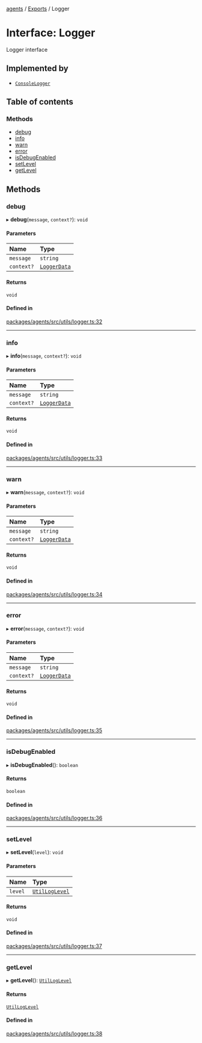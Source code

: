 <!-- 
 ⚠️  AUTO-GENERATED FILE - DO NOT EDIT MANUALLY
 This file is automatically generated by scripts/docs-generator.js
 To make changes, edit the source TypeScript files or update the generator script
-->

[agents](../../) / [Exports](../modules) / Logger

# Interface: Logger

Logger interface

## Implemented by

- [`ConsoleLogger`](../classes/ConsoleLogger)

## Table of contents

### Methods

- [debug](Logger#debug)
- [info](Logger#info)
- [warn](Logger#warn)
- [error](Logger#error)
- [isDebugEnabled](Logger#isdebugenabled)
- [setLevel](Logger#setlevel)
- [getLevel](Logger#getlevel)

## Methods

### debug

▸ **debug**(`message`, `context?`): `void`

#### Parameters

| Name | Type |
| :------ | :------ |
| `message` | `string` |
| `context?` | [`LoggerData`](../modules#loggerdata) |

#### Returns

`void`

#### Defined in

[packages/agents/src/utils/logger.ts:32](https://github.com/woojubb/robota/blob/87419dbb26faf50d7f1d60ae717fbe215743d1f6/packages/agents/src/utils/logger.ts#L32)

___

### info

▸ **info**(`message`, `context?`): `void`

#### Parameters

| Name | Type |
| :------ | :------ |
| `message` | `string` |
| `context?` | [`LoggerData`](../modules#loggerdata) |

#### Returns

`void`

#### Defined in

[packages/agents/src/utils/logger.ts:33](https://github.com/woojubb/robota/blob/87419dbb26faf50d7f1d60ae717fbe215743d1f6/packages/agents/src/utils/logger.ts#L33)

___

### warn

▸ **warn**(`message`, `context?`): `void`

#### Parameters

| Name | Type |
| :------ | :------ |
| `message` | `string` |
| `context?` | [`LoggerData`](../modules#loggerdata) |

#### Returns

`void`

#### Defined in

[packages/agents/src/utils/logger.ts:34](https://github.com/woojubb/robota/blob/87419dbb26faf50d7f1d60ae717fbe215743d1f6/packages/agents/src/utils/logger.ts#L34)

___

### error

▸ **error**(`message`, `context?`): `void`

#### Parameters

| Name | Type |
| :------ | :------ |
| `message` | `string` |
| `context?` | [`LoggerData`](../modules#loggerdata) |

#### Returns

`void`

#### Defined in

[packages/agents/src/utils/logger.ts:35](https://github.com/woojubb/robota/blob/87419dbb26faf50d7f1d60ae717fbe215743d1f6/packages/agents/src/utils/logger.ts#L35)

___

### isDebugEnabled

▸ **isDebugEnabled**(): `boolean`

#### Returns

`boolean`

#### Defined in

[packages/agents/src/utils/logger.ts:36](https://github.com/woojubb/robota/blob/87419dbb26faf50d7f1d60ae717fbe215743d1f6/packages/agents/src/utils/logger.ts#L36)

___

### setLevel

▸ **setLevel**(`level`): `void`

#### Parameters

| Name | Type |
| :------ | :------ |
| `level` | [`UtilLogLevel`](../modules#utilloglevel) |

#### Returns

`void`

#### Defined in

[packages/agents/src/utils/logger.ts:37](https://github.com/woojubb/robota/blob/87419dbb26faf50d7f1d60ae717fbe215743d1f6/packages/agents/src/utils/logger.ts#L37)

___

### getLevel

▸ **getLevel**(): [`UtilLogLevel`](../modules#utilloglevel)

#### Returns

[`UtilLogLevel`](../modules#utilloglevel)

#### Defined in

[packages/agents/src/utils/logger.ts:38](https://github.com/woojubb/robota/blob/87419dbb26faf50d7f1d60ae717fbe215743d1f6/packages/agents/src/utils/logger.ts#L38)
